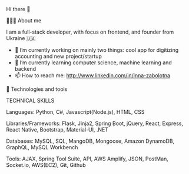 Hi there 👋

👩🏻‍💻 About me

I am a full-stack developer, with focus on frontend, and founder from Ukraine 🇺🇦 

* 🔭 I’m currently working on mainly two things: cool app for digitizing accounting and new project/startup
* 🌱 I’m currently learning computer science, machine learning and backend
* 📫 How to reach me: 
 http://www.linkedin.com/in/inna-zabolotna

🔧 Technologies and tools

TECHNICAL SKILLS

Languages: Python, C#, Javascript(Node.js), HTML, CSS

Libraries/Frameworks: Flask, Jinja2, Spring Boot, jQuery, React, Express, React Native, Bootstrap, Material-UI, .NET

Databases: MySQL, SQL, MangoDB, Mongoose, Amazon DynamoDB,  GraphQL,  MySQL Workbench

Tools: AJAX, Spring Tool Suite, API, AWS Amplify, JSON, PostMan, Socket.io, AWS(EC2), Git, Github 


